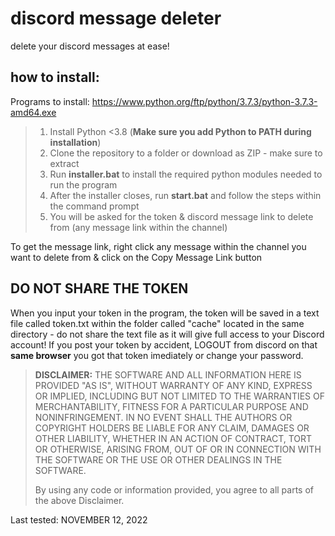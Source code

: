 # discord message deleter
delete your discord messages at ease!

## how to install:

Programs to install:
https://www.python.org/ftp/python/3.7.3/python-3.7.3-amd64.exe

> 1. Install Python <3.8 (<b>Make sure you add Python to PATH during installation</b>)
> 2. Clone the repository to a folder or download as ZIP - make sure to extract
> 3. Run **installer.bat** to install the required python modules needed to run the program
> 4. After the installer closes, run **start.bat** and follow the steps within the command prompt
> 5. You will be asked for the token & discord message link to delete from (any message link within the channel)

To get the message link, right click any message within the channel you want to delete from & click on the Copy Message Link button

## DO NOT SHARE THE TOKEN

When you input your token in the program, the token will be saved in a text file called token.txt within the folder called "cache" located in the same directory - do not share the text file as it will give full access to your Discord account!
If you post your token by accident, LOGOUT from discord on that **same browser** you got that token imediately or change your password.

> **DISCLAIMER:**
> THE SOFTWARE AND ALL INFORMATION HERE IS PROVIDED "AS IS", WITHOUT WARRANTY OF ANY KIND, EXPRESS OR IMPLIED, INCLUDING BUT NOT LIMITED TO THE WARRANTIES OF MERCHANTABILITY, FITNESS FOR A PARTICULAR PURPOSE AND NONINFRINGEMENT. IN NO EVENT SHALL THE AUTHORS OR COPYRIGHT HOLDERS BE LIABLE FOR ANY CLAIM, DAMAGES OR OTHER LIABILITY, WHETHER IN AN ACTION OF CONTRACT, TORT OR OTHERWISE, ARISING FROM, OUT OF OR IN CONNECTION WITH THE SOFTWARE OR THE USE OR OTHER DEALINGS IN THE SOFTWARE.
>
> By using any code or information provided, you agree to all parts of the above Disclaimer.

Last tested: NOVEMBER 12, 2022
